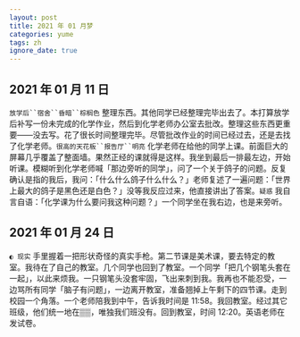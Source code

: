 ```yaml
---
layout: post
title: 2021 年 01 月梦
categories: yume
tags: zh
ignore_date: true
---
```

## 2021 年 01 月 11 日

`放学后``宿舍``昏暗``棕榈色` 整理东西。其他同学已经整理完毕出去了。本打算放学后补写一份未完成的化学作业，然后到化学老师办公室去批改。<du>整理这些东西更重要</du>——没去写。花了很长时间整理完毕。<du>尽管</du>批改作业的时间已经过去，<du>还是</du>去找了化学老师。`很高的天花板``报告厅``明亮` 化学老师在给他的同学上课。前面巨大的屏幕几乎覆盖了整面墙。<du>果然正经的课就得是这样。</du>我坐到最后一排最左边，开始听课。模糊听到化学老师喊「那边旁听的同学」，问了一个关于鸽子的问题。反复确认是指的我后，我问：「什么什么鸽子什么什么？」老师复述了一遍问题：「世界上最大的鸽子是黑色还是白色？」没等我反应过来，他直接讲出了答案。`疑惑` 我自言自语：「化学课为什么要问我这种问题？」一个同学坐在我右边，<du>也</du>是来旁听。

## 2021 年 01 月 24 日

 `◐ 现实` 手里握着一把形状奇怪的真实手枪。第二节课是美术课，要去特定的教室。我待在了自己的教室。几个同学<du>也</du>回到了教室。一个同学「把几个钢笔头套在一起」，以此来烦我。一只钢笔头没套牢固，飞出来刺到我。我再也不能忍受，一边骂所有同学「脑子有问题」，一边离开教室，准备翘掉上午剩下的四节课。走到校园一个角落。一个老师陪我到中午，告诉我时间是 11:58。我回教室。经过其它班级，他们统一地在▒▒，唯独我们班没有。回到教室，时间 12:20。英语老师在发试卷。


